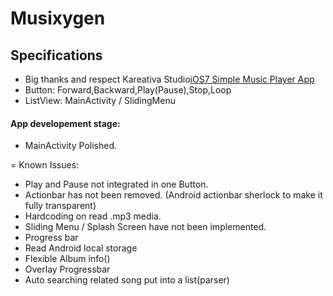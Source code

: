 Musixygen
=========

## Specifications
* Big thanks and respect Kareativa Studio[iOS7 Simple Music Player App](https://dribbble.com/shots/1142984-iOS7-Simple-Music-Player-App?list=users&offset=34)
* Button: Forward,Backward,Play(Pause),Stop,Loop
* ListView: MainActivity / SlidingMenu

#### App developement stage:
* MainActivity Polished.

=
Known Issues:
- Play and Pause not integrated in one Button.
- Actionbar has not been removed. (Android actionbar sherlock to make it fully transparent)
- Hardcoding on read .mp3 media.
- Sliding Menu / Splash Screen have not been implemented.
- Progress bar
- Read Android local storage
- Flexible Album info()
- Overlay Progressbar
- Auto searching related song put into a list(parser)
